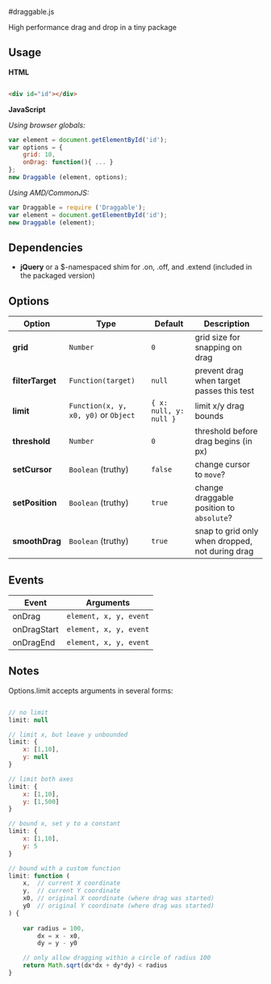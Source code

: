 #draggable.js

High performance drag and drop in a tiny package

## Usage

**HTML**
```html

<div id="id"></div>

```

**JavaScript**

*Using browser globals:*
```js
var element = document.getElementById('id');
var options = {
	grid: 10,
	onDrag: function(){ ... }
};
new Draggable (element, options);
```

*Using AMD/CommonJS:*
```js
var Draggable = require ('Draggable');
var element = document.getElementById('id');
new Draggable (element);
```

## Dependencies

- **jQuery** or a $-namespaced shim for .on, .off, and .extend (included in the packaged version)

## Options

| Option 			| Type			| Default			| Description							|
|-------------------|---------------|-------------------|---------------------------------------|
| **grid**			| `Number`		| `0`				| grid size for snapping on drag 	|
| **filterTarget**	| `Function(target)`	| `null`		| prevent drag when target passes this test |
| **limit**			| `Function(x, y, x0, y0)` or `Object` | `{ x: null, y: null }` | limit x/y drag bounds		|
| **threshold**		| `Number`		| `0`				| threshold before drag begins (in px)	|
| **setCursor**		| `Boolean` (truthy) | `false`		| change cursor to `move`?				|
| **setPosition**	| `Boolean` (truthy) | `true`			| change draggable position to `absolute`? |
| **smoothDrag**	| `Boolean` (truthy) | `true`			| snap to grid only when dropped, not during drag |

## Events

| Event 			| Arguments					|
|-------------------|---------------------------|
| onDrag			| `element, x, y, event`	|
| onDragStart		| `element, x, y, event`	|
| onDragEnd			| `element, x, y, event`	|

## Notes

Options.limit accepts arguments in several forms:

```js

// no limit
limit: null

// limit x, but leave y unbounded
limit: {
	x: [1,10],
	y: null
}

// limit both axes
limit: {
	x: [1,10],
	y: [1,500]
}

// bound x, set y to a constant
limit: {
	x: [1,10],
	y: 5
}

// bound with a custom function
limit: function (
	x,	// current X coordinate
	y,	// current Y coordinate
	x0,	// original X coordinate (where drag was started)
	y0	// original Y coordinate (where drag was started)
) {
	
	var radius = 100,
		dx = x - x0,
		dy = y - y0

	// only allow dragging within a circle of radius 100
	return Math.sqrt(dx*dx + dy*dy) < radius
}

```